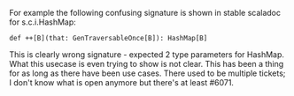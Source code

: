 For example the following confusing signature is shown in stable scaladoc for s.c.i.HashMap:

```
def ++[B](that: GenTraversableOnce[B]): HashMap[B]
```

This is clearly wrong signature - expected 2 type parameters for HashMap.
What this usecase is even trying to show is not clear.
This has been a thing for as long as there have been use cases. There used to be multiple tickets; I don't know what is open anymore but there's at least #6071.
